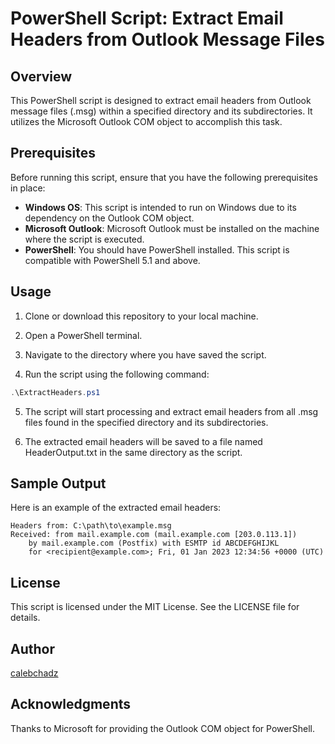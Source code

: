 # PowerShell Script: Extract Email Headers from Outlook Message Files

## Overview

This PowerShell script is designed to extract email headers from Outlook message files (.msg) within a specified directory and its subdirectories. It utilizes the Microsoft Outlook COM object to accomplish this task.

## Prerequisites

Before running this script, ensure that you have the following prerequisites in place:

- **Windows OS**: This script is intended to run on Windows due to its dependency on the Outlook COM object.
- **Microsoft Outlook**: Microsoft Outlook must be installed on the machine where the script is executed.
- **PowerShell**: You should have PowerShell installed. This script is compatible with PowerShell 5.1 and above.

## Usage

1. Clone or download this repository to your local machine.

2. Open a PowerShell terminal.

3. Navigate to the directory where you have saved the script.

4. Run the script using the following command:

```powershell
.\ExtractHeaders.ps1
```

5. The script will start processing and extract email headers from all .msg files found in the specified directory and its subdirectories.

6. The extracted email headers will be saved to a file named HeaderOutput.txt in the same directory as the script.

## Sample Output

Here is an example of the extracted email headers:

```
Headers from: C:\path\to\example.msg
Received: from mail.example.com (mail.example.com [203.0.113.1])
    by mail.example.com (Postfix) with ESMTP id ABCDEFGHIJKL
    for <recipient@example.com>; Fri, 01 Jan 2023 12:34:56 +0000 (UTC)

```

## License

This script is licensed under the MIT License. See the LICENSE file for details.

## Author

[calebchadz](https://github.com/calebchadz)

## Acknowledgments

Thanks to Microsoft for providing the Outlook COM object for PowerShell.



